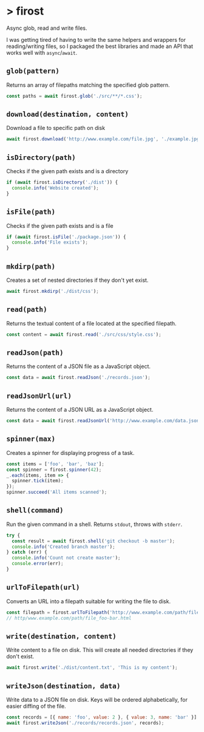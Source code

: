 # > firost

Async glob, read and write files.

I was getting tired of having to write the same helpers and wrappers for
reading/writing files, so I packaged the best libraries and made an API that
works well with `async`/`await`.

## `glob(pattern)`

Returns an array of filepaths matching the specified glob pattern.

```js
const paths = await firost.glob('./src/**/*.css');
```

## `download(destination, content)`

Download a file to specific path on disk

```js
await firost.download('http://www.example.com/file.jpg', './example.jpg');
```

## `isDirectory(path)`

Checks if the given path exists and is a directory

```js
if (await firost.isDirectory('./dist')) {
  console.info('Website created');
}
```

## `isFile(path)`

Checks if the given path exists and is a file

```js
if (await firost.isFile('./package.json')) {
  console.info('File exists');
}
```

## `mkdirp(path)`

Creates a set of nested directories if they don't yet exist.

```js
await firost.mkdirp('./dist/css');
```


## `read(path)`

Returns the textual content of a file located at the specified filepath.

```js
const content = await firost.read('./src/css/style.css');
```

## `readJson(path)`

Returns the content of a JSON file as a JavaScript object.

```js
const data = await firost.readJson('./records.json');
```

## `readJsonUrl(url)`

Returns the content of a JSON URL as a JavaScript object.

```js
const data = await firost.readJsonUrl('http://www.example.com/data.json');
```

## `spinner(max)`

Creates a spinner for displaying progress of a task.

```js
const items = ['foo', 'bar', 'baz'];
const spinner = firost.spinner(42);
_.each(items, item => {
  spinner.tick(item);
});
spinner.succeed('All items scanned');
```

## `shell(command)`

Run the given command in a shell. Returns `stdout`, throws with `stderr`.

```js
try {
  const result = await firost.shell('git checkout -b master');
  console.info('Created branch master');
} catch (err) {
  console.info('Count not create master');
  console.error(err);
}
```

## `urlToFilepath(url)`

Converts an URL into a filepath suitable for writing the file to disk.

```js
const filepath = firost.urlToFilepath('http://www.example.com/path/file.html?foo=bar`);
// http/www.example.com/path/file_foo-bar.html
```

## `write(destination, content)`

Write content to a file on disk. This will create all needed directories if they
don't exist.

```js
await firost.write('./dist/content.txt', 'This is my content');
```

## `writeJson(destination, data)`

Write data to a JSON file on disk. Keys will be ordered alphabetically, for
easier diffing of the file.

```js
const records = [{ name: 'foo', value: 2 }, { value: 3, name: 'bar' }];
await firost.writeJson('./records/records.json', records);
```
